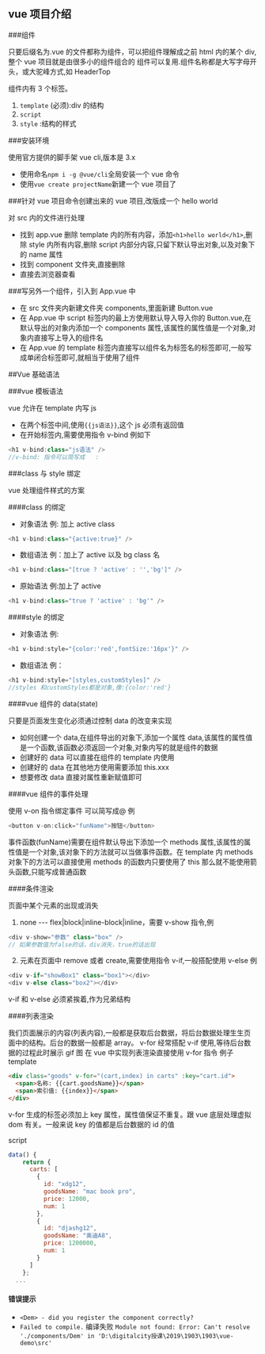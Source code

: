 ## vue 项目介绍

###组件

只要后缀名为.vue 的文件都称为组件，可以把组件理解成之前 html 内的某个 div,整个 vue 项目就是由很多小的组件组合的
组件可以复用.组件名称都是大写字母开头，或大驼峰方式,如 HeaderTop

组件内有 3 个标签。

1. `template` (必须):div 的结构
2. `script`
3. `style` :结构的样式

###安装环境

使用官方提供的脚手架 vue cli,版本是 3.x

- 使用命名`npm i -g @vue/cli`全局安装一个 vue 命令
- 使用`vue create projectName`新建一个 vue 项目了

###针对 vue 项目命令创建出来的 vue 项目,改版成一个 hello world

对 src 内的文件进行处理

- 找到 app.vue 删除 template 内的所有内容，添加`<h1>hello world</h1>`,删除 style 内所有内容,删除 script 内部分内容,只留下默认导出对象,以及对象下的 name 属性
- 找到 component 文件夹,直接删除
- 直接去浏览器查看

###写另外一个组件，引入到 App.vue 中

- 在 src 文件夹内新建文件夹 components,里面新建 Button.vue
- 在 App.vue 中 script 标签内的最上方使用默认导入导入你的 Button.vue,在默认导出的对象内添加一个 components 属性,该属性的属性值是一个对象,对象内直接写上导入的组件名
- 在 App.vue 的 template 标签内直接写以组件名为标签名的标签即可,一般写成单闭合标签即可,就相当于使用了组件

##Vue 基础语法

###vue 模板语法

vue 允许在 template 内写 js

- 在两个标签中间,使用`{{js语法}}`,这个 js 必须有返回值
- 在开始标签内,需要使用指令 v-bind 例如下

```js
<h1 v-bind:class="js语法" />
//v-bind: 指令可以简写成   :
```

###class 与 style 绑定

vue 处理组件样式的方案

####class 的绑定

- 对象语法 例: 加上 active class

```js
<h1 v-bind:class="{active:true}" />
```

- 数组语法 例：加上了 active 以及 bg class 名

```js
<h1 v-bind:class="[true ? 'active' : '','bg']" />
```

- 原始语法 例:加上了 active

```js
<h1 v-bind:class="true ? 'active' : 'bg'" />
```

####style 的绑定

- 对象语法 例:

```js
<h1 v-bind:style="{color:'red',fontSize:'16px'}" />
```

- 数组语法 例：

```js
<h1 v-bind:style="[styles,customStyles]" />
//styles 和customStyles都是对象,像:{color:'red'}
```

####vue 组件的 data(state)

只要是页面发生变化必须通过控制 data 的改变来实现

- 如何创建一个 data,在组件导出的对象下,添加一个属性 data,该属性的属性值是一个函数,该函数必须返回一个对象,对象内写的就是组件的数据
- 创建好的 data 可以直接在组件的 template 内使用
- 创建好的 data 在其他地方使用需要添加 this.xxx
- 想要修改 data 直接对属性重新赋值即可

####vue 组件的事件处理

使用 v-on 指令绑定事件 可以简写成@ 例

```js
<button v-on:click="funName">按钮</button>
```

事件函数(funName)需要在组件默认导出下添加一个 methods 属性,该属性的属性值是一个对象,该对象下的方法就可以当做事件函数。在 template 内 methods 对象下的方法可以直接使用
methods 的函数内只要使用了 this 那么就不能使用箭头函数,只能写成普通函数

####条件渲染

页面中某个元素的出现或消失

1. none --- flex|block|inline-block|inline，需要 v-show 指令,例

```js
<div v-show="参数" class="box" />
// 如果参数值为false的话，div消失，true的话出现
```

2. 元素在页面中 remove 或者 create,需要使用指令 v-if,一般搭配使用 v-else 例

```js
<div v-if="showBox1" class="box1"></div>
<div v-else class="box2"></div>
```

v-if 和 v-else 必须紧挨着,作为兄弟结构

####列表渲染

我们页面展示的内容(列表内容),一般都是获取后台数据，将后台数据处理生生页面中的结构。后台的数据一般都是 array。
v-for 经常搭配 v-if 使用,等待后台数据的过程此时展示 gif 图
在 vue 中实现列表渲染直接使用 v-for 指令 例子
template

```html
<div class="goods" v-for="(cart,index) in carts" :key="cart.id">
  <span>名称: {{cart.goodsName}}</span>
  <span>索引值: {{index}}</span>
</div>
```

v-for 生成的标签必须加上 key 属性，属性值保证不重复。跟 vue 底层处理虚拟 dom 有关。一般来说 key 的值都是后台数据的 id 的值

script

```js
data() {
    return {
      carts: [
        {
          id: "xdg12",
          goodsName: "mac book pro",
          price: 12000,
          num: 1
        },
        {
          id: "djashg12",
          goodsName: "奥迪A8",
          price: 1200000,
          num: 1
        }
      ]
    };
  ...
```

#### 错误提示

- `<Dem> - did you register the component correctly?`
- `Failed to compile.` 编译失败 `Module not found: Error: Can't resolve './components/Dem' in 'D:\digitalcity授课\2019\1903\1903\vue-demo\src'`
